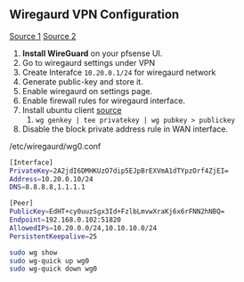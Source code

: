 ## Wiregaurd VPN Configuration

[Source 1](https://youtu.be/IvGjWndvTk0)
[Source 2](https://youtu.be/XEGb3ajiyXA)

1. **Install WireGuard** on your pfsense UI.
2. Go to wiregaurd settings under VPN
3. Create Interafce `10.20.0.1/24` for wiregaurd network
4. Generate public-key and store it.
5. Enable wiregaurd on settings page.
6. Enable firewall rules for wiregaurd interface.
7. Install ubuntu client [source](https://youtu.be/jb3uMuYYLhQ)
   1. `wg genkey | tee privatekey | wg pubkey > publickey`
8. Disable the block private address rule in WAN interface.

/etc/wiregaurd/wg0.conf
```bash                                                                      
[Interface]
PrivateKey=2A2jdI6DMHKUzO7dip5EJpBrEXVmA1dTYpzOrf4ZjEI=
Address=10.20.0.10/24
DNS=8.8.8.8,1.1.1.1

[Peer]
PublicKey=EdHT+cy0uuzSgx3Id+FzlbLmvwXraKj6x6rFNN2hNBQ=
Endpoint=192.168.0.102:51820
AllowedIPs=10.20.0.0/24,10.10.10.0/24
PersistentKeepalive=25
```

```bash
sudo wg show
sudo wg-quick up wg0
sudo wg-quick down wg0
```